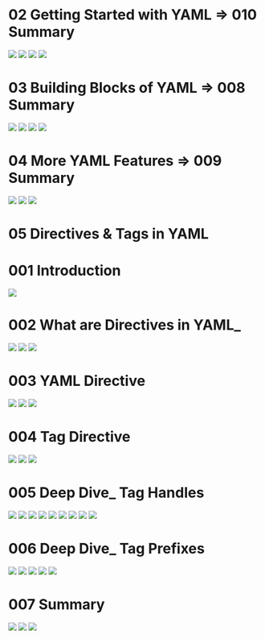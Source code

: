 # 02 Getting Started with YAML => 010 Summary
![](Images/2022-10-15-17-53-08.png)
![](Images/2022-10-15-17-53-22.png)
![](Images/2022-10-15-17-53-36.png)
![](Images/2022-10-15-17-53-52.png)

# 03 Building Blocks of YAML => 008 Summary
![](Images/2022-10-15-22-16-17.png)
![](Images/2022-10-15-22-16-35.png)
![](Images/2022-10-15-22-16-49.png)
![](Images/2022-10-15-22-17-06.png)

# 04 More YAML Features => 009 Summary
![](Images/2022-10-16-07-44-51.png)
![](Images/2022-10-16-07-45-09.png)
![](Images/2022-10-16-07-45-30.png)

# 05 Directives & Tags in YAML

# 001 Introduction
![](Images/2022-10-16-08-24-06.png)

# 002 What are Directives in YAML_
![](Images/2022-10-16-08-25-09.png)
![](Images/2022-10-16-08-27-59.png)
![](Images/2022-10-16-08-30-03.png)

# 003 YAML Directive
![](Images/2022-10-16-08-31-18.png)
![](Images/2022-10-16-08-31-52.png)
![](Images/2022-10-16-08-32-10.png)

# 004 Tag Directive
![](Images/2022-10-16-08-35-27.png)
![](Images/2022-10-16-08-40-52.png)
![](Images/2022-10-16-08-41-49.png)

# 005 Deep Dive_ Tag Handles
![](Images/2022-10-16-08-43-31.png)
![](Images/2022-10-16-08-44-14.png)
![](Images/2022-10-16-08-44-47.png)
![](Images/2022-10-16-08-45-28.png)
![](Images/2022-10-16-08-45-44.png)
![](Images/2022-10-16-08-45-58.png)
![](Images/2022-10-16-08-46-15.png)
![](Images/2022-10-16-08-46-33.png)
![](Images/2022-10-16-08-46-57.png)

# 006 Deep Dive_ Tag Prefixes
![](Images/2022-10-16-08-48-23.png)
![](Images/2022-10-16-08-48-43.png)
![](Images/2022-10-16-08-48-58.png)
![](Images/2022-10-16-08-49-14.png)
![](Images/2022-10-16-08-49-31.png)

# 007 Summary
![](Images/2022-10-16-08-51-06.png)
![](Images/2022-10-16-08-51-21.png)
![](Images/2022-10-16-08-51-38.png)